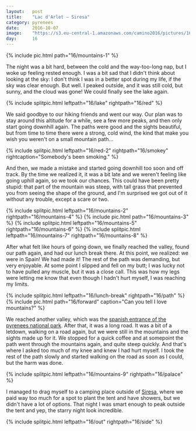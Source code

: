 ```yaml
---
layout:   post
title:    "Lac d'Arlet — Siresa"
category: pyrenees
date:     2016-10-07
image:    "https://s3.eu-central-1.amazonaws.com/camino2016/pictures/16/mountains-1-thumb.jpg"
day:      16
---
```


{% include pic.html path="16/mountains-1" %}

The night was a bit hard, between the cold and the way-too-long nap, but I woke up feeling rested enough. I was a bit sad that I didn't think about looking at the sky: I don't think I was in a better spot during my life, if the sky was clear enough. But well. I peaked outside, and it was still cold, but sunny, and the cloud was gone! We could finally see the lake again.

{% include splitpic.html leftpath="16/lake" rightpath="16/red" %}

We said goodbye to our hiking friends and went our way. Our plan was to stay around this altitude for a while, see a few more peaks, and then only start going downhill again. The paths were good and the sights beautiful, but from time to time there were a strong, cold wind, the kind that make you wish you weren't on a small mountain path...

{% include splitpic.html leftpath="16/red-2" rightpath="16/smokey" rightcaption="Somebody's been smoking." %}

And then, we made a mistake and started going downhill too soon and off track. By the time we realized it, it was a bit late and we weren't feeling like going uphill again, so we took our chances. This could have been pretty stupid: that part of the mountain was steep, with tall grass that prevented you from seeing the shape of the ground, and I'm surprised we got out of it without any trouble, except a scare or two.

{% include splitpic.html leftpath="16/mountains-2" rightpath="16/mountains-4" %}
{% include pic.html path="16/mountains-3" %}
{% include splitpic.html leftpath="16/mountains-5" rightpath="16/mountains-6" %}
{% include splitpic.html leftpath="16/mountains-7" rightpath="16/mountains-8" %}

After what felt like hours of going down, we finally reached the valley, found our path again, and had our lunch break there. At this point, we realized: we were in Spain! We had made it! The rest of the path was demanding, but very enjoyable. At some point I slipped and fell on my butt; I was lucky not to have pulled any muscle, but it was a close call. This was how my legs were letting me know that even though I hadn't hurt myself, I was reaching my limits.

{% include splitpic.html leftpath="16/lunch-break" rightpath="16/path" %}
{% include pic.html path="16/forward" caption="Can you tell I love mountains?" %}

We reached another valley, which was the [spanish entrance of the pyrenees national park](https://www.google.fr/maps/place/Valles+Occidentales+Natural+Park/@42.8407019,-0.6856678,12z/data=!4m12!1m6!3m5!1s0xd577569879a71a3:0xcdcb29b26100d722!2sREFUGE+LAC+D'ARLET!8m2!3d42.840698!4d-0.61563!3m4!1s0x0:0xd807d003f23da2c5!8m2!3d42.8031469!4d-0.6962585?hl=fr). After that, it was a long road. It was a bit of a letdown, walking on a road again, but we were still in the mountains and the sights made up for it. We stopped for a quick coffee and at somepoint the path went through the mountains again, and quite steep quickly. And that's where I asked too much of my knee and knew I had hurt myself. I took the rest of the path slowly and started walking on the road as soon as I could, but the harm was done.

{% include splitpic.html leftpath="16/mountains-9" rightpath="16/palace" %}

I managed to drag myself to a camping place outside of [Siresa](https://www.google.fr/maps/place/22790+Siresa,+Province+de+Huesca,+Espagne/@42.8407019,-0.6856678,12z/data=!4m12!1m6!3m5!1s0xd577569879a71a3:0xcdcb29b26100d722!2sREFUGE+LAC+D'ARLET!8m2!3d42.840698!4d-0.61563!3m4!1s0xd576e279cf2b1c5:0x243f229ea936746b!8m2!3d42.7561509!4d-0.7541943?hl=fr), where we paid way too much for a spot to plant the tent and have showers, but we didn't have a lot of options. That night I was smart enough to peak outside the tent and yep, the starry night look incredible.

{% include splitpic.html leftpath="16/out" rightpath="16/side" %}
